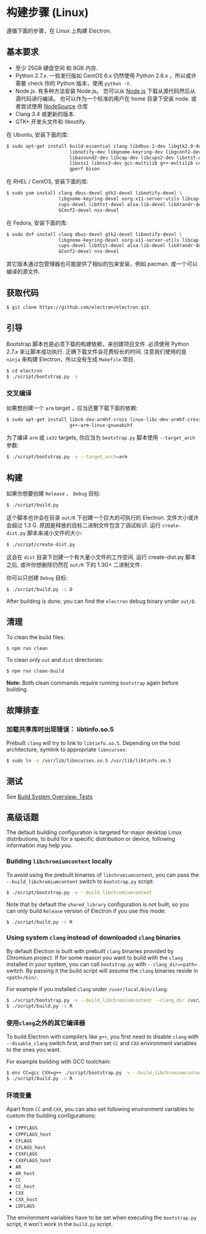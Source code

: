 # 构建步骤 (Linux)

遵循下面的步骤，在 Linux 上构建 Electron.

## 基本要求

* 至少 25GB 硬盘空间 和 8GB 内存.
* Python 2.7.x. 一些发行版如 CentOS 6.x 仍然使用 Python 2.6.x ，所以或许需要 check 你的 Python 版本，使用 `python -V`.
* Node.js. 有多种方法安装 Node.js。 您可以从 [Node.js](http://nodejs.org) 下载从源代码然后从源代码进行编译。 也可以作为一个标准的用户在 home 目录下安装 node. 或者尝试使用 [NodeSource](https://nodesource.com/blog/nodejs-v012-iojs-and-the-nodesource-linux-repositories) 仓库
* Clang 3.4 或更新的版本.
* GTK+ 开发头文件和 libnotify.

在 Ubuntu, 安装下面的库:

```bash
$ sudo apt-get install build-essential clang libdbus-1-dev libgtk2.0-dev \
                       libnotify-dev libgnome-keyring-dev libgconf2-dev \
                       libasound2-dev libcap-dev libcups2-dev libxtst-dev \
                       libxss1 libnss3-dev gcc-multilib g++-multilib curl \
                       gperf bison
```

在 RHEL / CentOS, 安装下面的库:

```bash
$ sudo yum install clang dbus-devel gtk2-devel libnotify-devel \
                   libgnome-keyring-devel xorg-x11-server-utils libcap-devel \
                   cups-devel libXtst-devel alsa-lib-devel libXrandr-devel \
                   GConf2-devel nss-devel
```

在 Fedora, 安装下面的库:

```bash
$ sudo dnf install clang dbus-devel gtk2-devel libnotify-devel \
                   libgnome-keyring-devel xorg-x11-server-utils libcap-devel \
                   cups-devel libXtst-devel alsa-lib-devel libXrandr-devel \
                   GConf2-devel nss-devel
```

其它版本通过包管理器也可能提供了相似的包来安装，例如 pacman. 或一个可以编译的源文件.

## 获取代码

```bash
$ git clone https://github.com/electron/electron.git
```

## 引导

Bootstrap 脚本也是必须下载的构建依赖，来创建项目文件. 必须使用 Python 2.7.x 来让脚本成功执行. 正确下载文件会花费较长的时间. 注意我们使用的是 `ninja` 来构建 Electron，所以没有生成 `Makefile` 项目.

```bash
$ cd electron
$ ./script/bootstrap.py -v
```

### 交叉编译

如果想创建一个 `arm` target ，应当还要下载下面的依赖:

```bash
$ sudo apt-get install libc6-dev-armhf-cross linux-libc-dev-armhf-cross \
                       g++-arm-linux-gnueabihf
```

为了编译 `arm` 或 `ia32` targets, 你应当为 `bootstrap.py` 脚本使用 `--target_arch` 参数:

```bash
$ ./script/bootstrap.py -v --target_arch=arm
```

## 构建

如果你想要创建 `Release` 、 `Debug` 目标:

```bash
$ ./script/build.py
```

这个脚本也许会在目录 `out/R` 下创建一个巨大的可执行的 Electron. 文件大小或许会超过 1.3 G. 原因是释放的目标二进制文件包含了调试标识. 运行 `create-dist.py` 脚本来减小文件的大小:

```bash
$ ./script/create-dist.py
```

这会在 `dist` 目录下创建一个有大量小文件的工作空间. 运行 create-dist.py 脚本之后, 或许你想删除仍然在 `out/R` 下的 1.3G+ 二进制文件.

你可以只创建 `Debug` 目标:

```bash
$ ./script/build.py -c D
```

After building is done, you can find the `electron` debug binary under `out/D`.

## 清理

To clean the build files:

```bash
$ npm run clean
```

To clean only `out` and `dist` directories:

```bash
$ npm run clean-build
```

**Note:** Both clean commands require running `bootstrap` again before building.

## 故障排查

### 加载共享库时出现错误： libtinfo.so.5

Prebuilt `clang` will try to link to `libtinfo.so.5`. Depending on the host architecture, symlink to appropriate `libncurses`:

```bash
$ sudo ln -s /usr/lib/libncurses.so.5 /usr/lib/libtinfo.so.5
```

## 测试

See [Build System Overview: Tests](build-system-overview.md#tests)

## 高级话题

The default building configuration is targeted for major desktop Linux distributions, to build for a specific distribution or device, following information may help you.

### Building `libchromiumcontent` locally

To avoid using the prebuilt binaries of `libchromiumcontent`, you can pass the `--build_libchromiumcontent` switch to `bootstrap.py` script:

```bash
$ ./script/bootstrap.py -v --build_libchromiumcontent
```

Note that by default the `shared_library` configuration is not built, so you can only build `Release` version of Electron if you use this mode:

```bash
$ ./script/build.py -c R
```

### Using system `clang` instead of downloaded `clang` binaries

By default Electron is built with prebuilt `clang` binaries provided by Chromium project. If for some reason you want to build with the `clang` installed in your system, you can call `bootstrap.py` with `--clang_dir=<path>` switch. By passing it the build script will assume the `clang` binaries reside in `<path>/bin/`.

For example if you installed `clang` under `/user/local/bin/clang`:

```bash
$ ./script/bootstrap.py -v --build_libchromiumcontent --clang_dir /usr/local
$ ./script/build.py -c R
```

### 使用`clang`之外的其它编译器

To build Electron with compilers like `g++`, you first need to disable `clang` with `--disable_clang` switch first, and then set `CC` and `CXX` environment variables to the ones you want.

For example building with GCC toolchain:

```bash
$ env CC=gcc CXX=g++ ./script/bootstrap.py -v --build_libchromiumcontent --disable_clang
$ ./script/build.py -c R
```

### 环境变量

Apart from `CC` and `CXX`, you can also set following environment variables to custom the building configurations:

* `CPPFLAGS`
* `CPPFLAGS_host`
* `CFLAGS`
* `CFLAGS_host`
* `CXXFLAGS`
* `CXXFLAGS_host`
* `AR`
* `AR_host`
* `CC`
* `CC_host`
* `CXX`
* `CXX_host`
* `LDFLAGS`

The environment variables have to be set when executing the `bootstrap.py` script, it won't work in the `build.py` script.